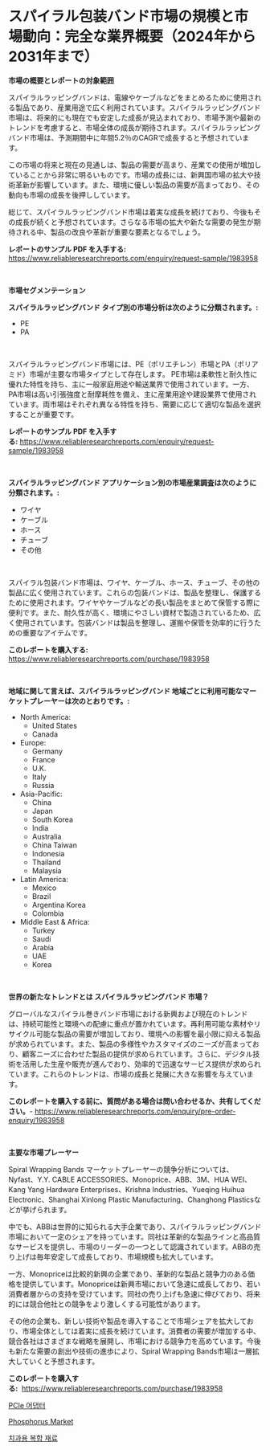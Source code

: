 <p><h1>スパイラル包装バンド市場の規模と市場動向：完全な業界概要（2024年から2031年まで）</h1></p><p><strong>市場の概要とレポートの対象範囲</strong></p>
<p><p>スパイラルラッピングバンドは、電線やケーブルなどをまとめるために使用される製品であり、産業用途で広く利用されています。スパイラルラッピングバンド市場は、将来的にも現在でも安定した成長が見込まれており、市場予測や最新のトレンドを考慮すると、市場全体の成長が期待されます。スパイラルラッピングバンド市場は、予測期間中に年間5.2％のCAGRで成長すると予想されています。</p><p>この市場の将来と現在の見通しは、製品の需要が高まり、産業での使用が増加していることから非常に明るいものです。市場の成長には、新興国市場の拡大や技術革新が影響しています。また、環境に優しい製品の需要が高まっており、その動向も市場の成長を後押ししています。</p><p>総じて、スパイラルラッピングバンド市場は着実な成長を続けており、今後もその成長が続くと予想されています。さらなる市場の拡大や新たな需要の発生が期待される中、製品の改良や革新が重要な要素となるでしょう。</p></p>
<p><strong>レポートのサンプル PDF を入手する:</strong> <a href="https://www.reliableresearchreports.com/enquiry/request-sample/1983958">https://www.reliableresearchreports.com/enquiry/request-sample/1983958</a></p>
<p>&nbsp;</p>
<p><strong>市場セグメンテーション</strong></p>
<p><strong>スパイラルラッピングバンド タイプ別の市場分析は次のように分類されます。:</strong></p>
<p><ul><li>PE</li><li>PA</li></ul></p>
<p>&nbsp;</p>
<p><p>スパイラルラッピングバンド市場には、PE（ポリエチレン）市場とPA（ポリアミド）市場が主要な市場タイプとして存在します。 PE市場は柔軟性と耐久性に優れた特性を持ち、主に一般家庭用途や輸送業界で使用されています。一方、PA市場は高い引張強度と耐摩耗性を備え、主に産業用途や建設業界で使用されています。両市場はそれぞれ異なる特性を持ち、需要に応じて適切な製品を選択することが重要です。</p></p>
<p><strong>レポートのサンプル PDF を入手する:</strong>&nbsp;<a href="https://www.reliableresearchreports.com/enquiry/request-sample/1983958">https://www.reliableresearchreports.com/enquiry/request-sample/1983958</a></p>
<p>&nbsp;</p>
<p><strong> スパイラルラッピングバンド アプリケーション別の市場産業調査は次のように分類されます。:</strong></p>
<p><ul><li>ワイヤ</li><li>ケーブル</li><li>ホース</li><li>チューブ</li><li>その他</li></ul></p>
<p>&nbsp;</p>
<p><p>スパイラル包装バンド市場は、ワイヤ、ケーブル、ホース、チューブ、その他の製品に広く使用されています。これらの包装バンドは、製品を整理し、保護するために使用されます。ワイヤやケーブルなどの長い製品をまとめて保管する際に便利です。また、耐久性が高く、環境にやさしい資材で製造されているため、広く使用されています。包装バンドは製品を整理し、運搬や保管を効率的に行うための重要なアイテムです。</p></p>
<p><strong>このレポートを購入する:</strong>&nbsp; <a href="https://www.reliableresearchreports.com/purchase/1983958">https://www.reliableresearchreports.com/purchase/1983958</a></p>
<p>&nbsp;</p>
<p><strong>地域に関して言えば、スパイラルラッピングバンド 地域ごとに利用可能なマーケットプレーヤーは次のとおりです。:</strong></p>
<p><ul>
    <li>
        North America:
        <ul>
            <li>United States</li>
            <li>Canada</li>
        </ul>
    </li>
    <li>
        Europe:
        <ul>
            <li>Germany</li>
            <li>France</li>
            <li>U.K.</li>
            <li>Italy</li>
            <li>Russia</li>
        </ul>
    </li>
    <li>
        Asia-Pacific:
        <ul>
            <li>China</li>
            <li>Japan</li>
            <li>South Korea</li>
            <li>India</li>
            <li>Australia</li>
            <li>China Taiwan</li>
            <li>Indonesia</li>
            <li>Thailand</li>
            <li>Malaysia</li>
        </ul>
    </li>
    <li>
        Latin America:
        <ul>
            <li>Mexico</li>
            <li>Brazil</li>
            <li>Argentina Korea</li>
            <li>Colombia</li>
        </ul>
    </li>
    <li>
        Middle East & Africa:
        <ul>
            <li>Turkey</li>
            <li>Saudi</li>
            <li>Arabia</li>
            <li>UAE</li>
            <li>Korea</li>
        </ul>
    </li>
    </ul></p>
<p>&nbsp;</p>
<p><strong>世界の新たなトレンドとは スパイラルラッピングバンド 市場？</strong></p>
<p><p>グローバルなスパイラル巻きバンド市場における新興および現在のトレンドは、持続可能性と環境への配慮に重点が置かれています。再利用可能な素材やリサイクル可能な製品の需要が増加しており、環境への影響を最小限に抑える製品が求められています。また、製品の多様性やカスタマイズのニーズが高まっており、顧客ニーズに合わせた製品の提供が求められています。さらに、デジタル技術を活用した生産や販売が進んでおり、効率的で迅速なサービス提供が求められています。これらのトレンドは、市場の成長と発展に大きな影響を与えています。</p></p>
<p><strong>このレポートを購入する前に、質問がある場合は問い合わせるか、共有してください。</strong>- <a href="https://www.reliableresearchreports.com/enquiry/pre-order-enquiry/1983958">https://www.reliableresearchreports.com/enquiry/pre-order-enquiry/1983958</a></p>
<p>&nbsp;</p>
<p><strong>主要な市場プレーヤー</strong></p>
<p><p>Spiral Wrapping Bands マーケットプレーヤーの競争分析については、Nyfast、Y.Y. CABLE ACCESSORIES、Monoprice、ABB、3M、HUA WEI、Kang Yang Hardware Enterprises、Krishna Industries、Yueqing Huihua Electronic、Shanghai Xinlong Plastic Manufacturing、Changhong Plasticsなどが挙げられます。</p><p>中でも、ABBは世界的に知られる大手企業であり、スパイラルラッピングバンド市場において一定のシェアを持っています。同社は革新的な製品ラインと高品質なサービスを提供し、市場のリーダーの一つとして認識されています。ABBの売り上げは毎年安定して成長しており、市場規模も拡大しています。</p><p>一方、Monopriceは比較的新興の企業であり、革新的な製品と競争力のある価格を提供しています。Monopriceは新興市場において急速に成長しており、若い消費者層からの支持を受けています。同社の売り上げも急速に伸びており、将来的には競合他社との競争をより激しくする可能性があります。</p><p>その他の企業も、新しい技術や製品を導入することで市場シェアを拡大しており、市場全体としては着実に成長を続けています。消費者の需要が増加する中、競合各社はさまざまな戦略を展開し、市場における競争力を高めています。今後も新たな需要の創出や技術の進歩により、Spiral Wrapping Bands市場は一層拡大していくと予想されます。</p></p>
<p><strong>このレポートを購入する:</strong>&nbsp;&nbsp;<a href="https://www.reliableresearchreports.com/purchase/1983958">https://www.reliableresearchreports.com/purchase/1983958</a></p>
<p><p><a href="https://medium.com/@christianlarkinus/pcie-%EC%96%B4%EB%8C%91%ED%84%B0-%EC%8B%9C%EC%9E%A5-%EC%84%B1%EA%B3%B5%EC%A0%81%EC%9D%B8-%EB%B9%84%EC%A6%88%EB%8B%88%EC%8A%A4-%EC%A0%84%EB%9E%B5%EC%9D%98-%EC%97%B4%EC%87%A0-2031%EB%85%84%EA%B9%8C%EC%A7%80-%EC%98%88%EC%83%81%EB%90%9C-%ED%96%A5%ED%9B%84-%EC%A0%84%EB%A7%9D-061bf1f89375">PCIe 어댑터</a></p><p><a href="https://eight-handstand-8fb.notion.site/Phosphorus-Market-Insights-Market-Players-and-Forecast-Till-2031-133c67a61d9e43e8807229c34d51644f">Phosphorus Market</a></p><p><a href="https://medium.com/@goonfghyt6587/%EC%B9%98%EA%B3%BC-%EB%B3%B5%ED%95%A9%EC%9E%AC%EB%A3%8C-%EC%8B%9C%EC%9E%A5-%EC%8B%9C%EC%9E%A5-cagr-%EC%8B%9C%EC%9E%A5-%EB%8F%99%ED%96%A5-%EB%B0%8F-%EC%84%B1%EC%9E%A5-%EC%A0%84%EB%9E%B5%EC%97%90-%EB%8C%80%ED%95%9C-%ED%86%B5%EC%B0%B0%EB%A0%A5-130768b743a5">치과용 복합 재료</a></p></p>